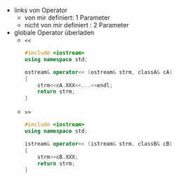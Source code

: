- links von Operator
	- von mir definiert: 1 Parameter 
	- nicht von mir definiert : 2 Parameter
- globale Operator überladen
	- `<<` 
		```c++
		#include <iostream>
		using namespace std;
		
		ostream& operator<< (ostream& strm, classA& cA)
		{
			strm<<cA.XXX<<...<<endl;
			return strm;
		}
		```
	- `>>` 
		```c++
		#include <iostream>
		using namespace std;
		
		istream& operator<< (istream& strm, classB& cB)
		{
			strm>>cB.XXX;
			return strm;
		}
		```
